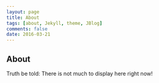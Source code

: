 ```yaml
---
layout: page
title: About
tags: [about, Jekyll, theme, JBlog]
comments: false
date: 2016-03-21
---
```


## About

Truth be told: There is not much to display here right now!      
